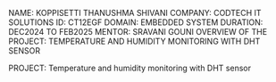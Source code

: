 NAME: KOPPISETTI THANUSHMA SHIVANI
COMPANY: CODTECH IT SOLUTIONS 
ID: CT12EGF 
DOMAIN: EMBEDDED SYSTEM 
DURATION: DEC2024 TO FEB2025 
MENTOR: SRAVANI GOUNI 
OVERVIEW OF THE PROJECT: TEMPERATURE AND HUMIDITY MONITORING WITH DHT SENSOR

PROJECT: Temperature and humidity monitoring with DHT sensor
